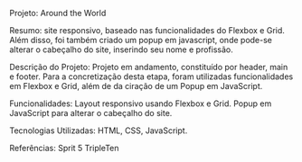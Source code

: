 Projeto: Around the World

Resumo: site responsivo, baseado nas funcionalidades do Flexbox e Grid. Além disso, foi também criado um popup em javascript, onde pode-se alterar o cabeçalho do site, inserindo seu nome e profissão.


Descrição do Projeto: Projeto em andamento, constituído por header, main e footer. Para a concretização desta etapa, foram utilizadas funcionalidades em Flexbox e Grid, além de da ciração de um Popup em JavaScript.

Funcionalidades: Layout responsivo usando Flexbox e Grid.
Popup em JavaScript para alterar o cabeçalho do site.

Tecnologias Utilizadas: HTML, CSS, JavaScript.

Referências:
Sprit 5 TripleTen
